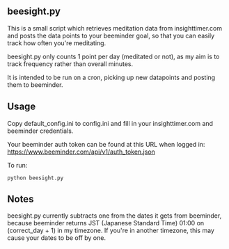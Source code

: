 beesight.py
-------------
This is a small script which retrieves meditation data from insighttimer.com and posts the data points to your beeminder goal, so that you can easily track how often you're meditating.

beesight.py only counts 1 point per day (meditated or not), as my aim is to track frequency rather than overall minutes.

It is intended to be run on a cron, picking up new datapoints and posting them to beeminder.

Usage
---------

Copy default_config.ini to config.ini and fill in your insighttimer.com and beeminder credentials.

Your beeminder auth token can be found at this URL when logged in:
https://www.beeminder.com/api/v1/auth_token.json

To run:
```
python beesight.py
```

Notes
------
beesight.py currently subtracts one from the dates it gets from beeminder,
because beeminder returns JST (Japanese Standard Time) 01:00 on (correct_day + 1)
in my timezone. If you're in another timezone, this may cause your dates
to be off by one. 

